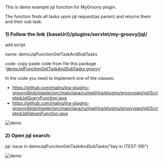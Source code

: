 This is demo example jql function for MyGroovy plugin.


The function finds all tasks upon jql request(as param) and returns them and their sub task.

### 1) Follow the link {baseUrl}/plugins/servlet/my-groovy/jql/ ###

add script

name: demoJqlFunctionGetTaskAndSubTasks

code: copy paste code from file this package '[demoJqlFunctionGetTaskAndSubTasks.groovy](https://github.com/mailru/jira-scripts/blob/master/mygroovy-kit/jql/demo/demoJqlFunctionGetTaskAndSubTasks.groovy)'

In the code you need to implement one of the classes:
* https://github.com/mailru/jira-plugins-groovy/blob/master/src/main/java/ru/mail/jira/plugins/groovy/api/jql/ScriptedJqlQueryFunction.java 
* https://github.com/mailru/jira-plugins-groovy/blob/master/src/main/java/ru/mail/jira/plugins/groovy/api/jql/ScriptedJqlValuesFunction.java

![demo](https://github.com/mailru/jira-scripts/blob/master/mygroovy-kit/jql/demo/demo%20jql%20code.png?raw=true)

### 2) Open jql search: ### 

jql: issue in demoJqlFunctionGetTaskAndSubTasks("key in (TEST-39)")

![demo](https://github.com/mailru/jira-scripts/blob/master/mygroovy-kit/jql/demo/demo%20jql.png?raw=true)
